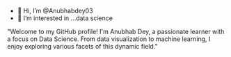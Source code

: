 - 👋 Hi, I’m @Anubhabdey03
- 👀 I’m interested in ...data science

"Welcome to my GitHub profile! I'm Anubhab Dey, a passionate learner with a focus on Data Science.
 From data visualization to machine learning, I enjoy exploring various facets of this dynamic field."
<!---
Anubhabdey03/Anubhabdey03 is a ✨ special ✨ repository because its `README.md` (this file) appears on your GitHub profile.
You can click the Preview link to take a look at your changes.
--->
